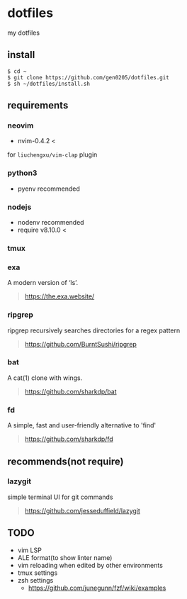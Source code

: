 # dotfiles
my dotfiles

## install

```
$ cd ~
$ git clone https://github.com/gen0205/dotfiles.git
$ sh ~/dotfiles/install.sh
```

## requirements

### neovim

- nvim-0.4.2 <

for `liuchengxu/vim-clap` plugin

### python3

- pyenv recommended

### nodejs

- nodenv recommended
- require v8.10.0 <

### tmux

### exa

A modern version of ‘ls’.

> https://the.exa.website/

### ripgrep

ripgrep recursively searches directories for a regex pattern

> https://github.com/BurntSushi/ripgrep

### bat

A cat(1) clone with wings.

> https://github.com/sharkdp/bat

### fd

A simple, fast and user-friendly alternative to 'find'

> https://github.com/sharkdp/fd

## recommends(not require)

### lazygit

simple terminal UI for git commands

> https://github.com/jesseduffield/lazygit

## TODO

- vim LSP
- ALE format(to show linter name)
- vim reloading when edited by other environments
- tmux settings
- zsh settings
  - https://github.com/junegunn/fzf/wiki/examples
